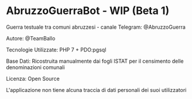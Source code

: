 # AbruzzoGuerraBot - WIP (Beta 1)
Guerra testuale tra comuni abruzzesi - canale Telegram: @AbruzzoGuerra

Autore: @TeamBallo

Tecnologie Utilizzate: PHP 7 + PDO:pgsql

Base Dati: Ricostruita manualmente dai fogli ISTAT per il censimento delle denominazioni comunali

Licenza: Open Source

L'applicazione non tiene alcuna traccia di dati personali dei suoi utilizzatori
